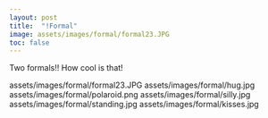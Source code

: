 ```yaml
---
layout: post
title:  "!Formal"
image: assets/images/formal/formal23.JPG
toc: false
---
```

Two formals!! How cool is that!

assets/images/formal/formal23.JPG
assets/images/formal/hug.jpg
assets/images/formal/polaroid.png
assets/images/formal/silly.jpg
assets/images/formal/standing.jpg
assets/images/formal/kisses.jpg

